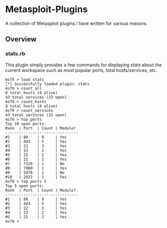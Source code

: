# Metasploit-Plugins

A collection of Metasploit plugins I have written for various reasons.

## Overview

### stats.rb

This plugin simply provides a few commands for displaying stats about the current workspace such as most popular ports, total hosts/services, etc.

```
msf6 > load stats
[*] Successfully loaded plugin: stats
msf6 > count_all
8 total hosts (8 alive)
43 total services (32 open)
msf6 > count_hosts
8 total hosts (8 alive)
msf6 > count_services
43 total services (32 open)
msf6 > top_ports
Top 10 open ports:
Rank  | Port  | Count | Module?
--------------------------------
#1    | 80    | 8     | Yes
#2    | 443   | 5     | Yes
#3    | 22    | 3     | Yes
#4    | 53    | 2     | Yes
#5    | 25    | 2     | Yes
#6    | 21    | 2     | Yes
#7    | 7326  | 1     | No
#8    | 7000  | 1     | Yes
#9    | 5978  | 1     | No
#10   | 2022  | 1     | Yes
msf6 > top_ports 5
Top 5 open ports:
Rank  | Port  | Count | Module?
--------------------------------
#1    | 80    | 8     | Yes
#2    | 443   | 5     | Yes
#3    | 22    | 3     | Yes
#4    | 53    | 2     | Yes
#5    | 25    | 2     | Yes
msf6 >
```
